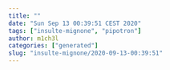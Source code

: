 ```yaml
---
title: ""
date: "Sun Sep 13 00:39:51 CEST 2020"
tags: ["insulte-mignone", "pipotron"]
author: m1ch3l
categories: ["generated"]
slug: "insulte-mignone/2020-09-13-00:39:51"
---
```



